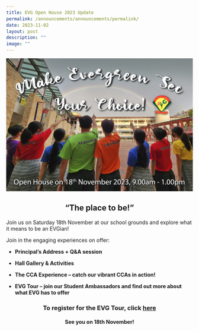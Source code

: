 ```yaml
---
title: EVG Open House 2023 Update
permalink: /announcements/announcements/permalink/
date: 2023-11-02
layout: post
description: ""
image: ""
---
```

![Open House 2023](/images/evg%202023%20road%20run%20full-school%20portrait%20v6%20copy%20(jpeg).jpg)

       

## <div align="center"> “The place to be!”
</div>
	
Join us on Saturday 18th November at our school grounds and explore what it means to be an EVGian!

Join in the engaging experiences on offer:

* **Principal’s Address + Q&amp;A session**

* **Hall Gallery &amp; Activities**

* **The CCA Experience – catch our vibrant CCAs in action!**

* **EVG Tour – join our Student Ambassadors and find out more about what EVG has to offer**

### <div align="center"> To register for the EVG Tour, click [here](https://go.gov.sg/tourevg)

#### <div align="center">See you on 18th November!</div></div>